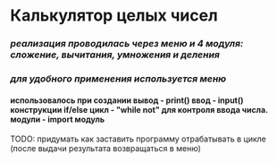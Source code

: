 # Калькулятор целых чисел
### *реализация проводилась через меню и 4 модуля: сложение, вычитания, умножения и деления*
### *для удобного применения используется меню*
#### использовалось при создании вывод - print() ввод - input() конструкции if/else цикл - "while not" для контроля ввода числа. модули - import модуль
TODO: придумать как заставить программу отрабатывать в цикле (после выдачи результата возвращаться в меню)